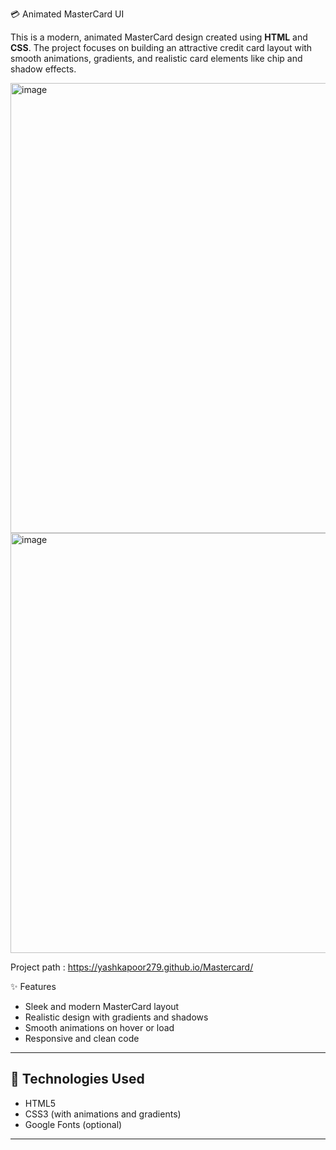 💳 Animated MasterCard UI

This is a modern, animated MasterCard design created using **HTML** and **CSS**.
The project focuses on building an attractive credit card layout with smooth animations, gradients, and realistic card elements like chip and shadow effects.

<img width="942" height="720" alt="image" src="https://github.com/user-attachments/assets/29e5d620-4476-4c6a-aaf2-e9f8afa8a9f3" />
<img width="906" height="672" alt="image" src="https://github.com/user-attachments/assets/9651bc86-5152-498d-97b8-65f99b5dc84a" />


Project path : https://yashkapoor279.github.io/Mastercard/

✨ Features

- Sleek and modern MasterCard layout
- Realistic design with gradients and shadows
- Smooth animations on hover or load
- Responsive and clean code

---

## 📁 Technologies Used

- HTML5
- CSS3 (with animations and gradients)
- Google Fonts (optional)

---
